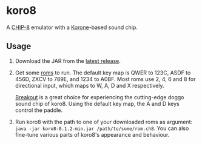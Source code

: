 # koro8
A [CHIP-8](https://en.wikipedia.org/wiki/CHIP-8) emulator with
a [Korone](https://twitter.com/KoroneNoises/)-based sound chip.

## Usage
1. Download the JAR from the [latest release](https://github.com/foxolotl/koro8/releases/latest).
2. Get some [roms](https://github.com/loktar00/chip8/tree/master/roms) to run.
    The default key map is QWER to 123C, ASDF to 456D, ZXCV to 789E, and 1234 to A0BF.
    Most roms use 2, 4, 6 and 8 for directional input, which maps to W, A, D and X respectively.

    [Breakout](https://github.com/loktar00/chip8/raw/master/roms/Breakout%20%5BCarmelo%20Cortez%2C%201979%5D.ch8)
    is a great choice for experiencing the cutting-edge doggo sound chip of koro8.
    Using the default key map, the A and D keys control the paddle.
3. Run koro8 with the path to one of your downloaded roms as argument: `java -jar koro8-0.1.2-min.jar /path/to/some/rom.ch8`.
    You can also fine-tune various parts of koro8's appearance and behaviour.
